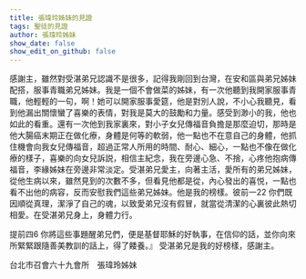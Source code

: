 ```yaml
---
title: 張瑋玲姊妹的見證
tags: 聖徒的見證
author: 張瑋玲姊妹
show_date: false
show_edit_on_github: false
---
```


感謝主，雖然對受湛弟兄認識不是很多，記得我剛回到台灣，在安和區與弟兄姊妹配搭，服事青職弟兄姊妹。我是一個不會做菜的姊妹，有一次他聽到我開家服事青職，他輕輕的一句，啊！她可以開家服事愛筵，他是對別人說，不小心我聽見，看到他漏出關懷蠻了喜樂的表情，對我是莫大的鼓勵和力量。感受到渺小的我，他也如此的看重。還有一次他到我家裏來，對小子女兒傳福音負擔是那麼迫切，那時是他大腸癌末期正在做化療，身體是何等的軟弱，他一點也不在意自己的身體，他抓住機會向我女兒傳福音，超過正常人所用的時間、耐心、細心，一點也不像在做化療的樣子，喜樂的向女兒訴説，相信主紀念，我在旁邊心急、不捨，心疼他抱病傳福音，李緣姊妹在旁邊非常淡定。受湛弟兄愛主，向著主活，愛所有的弟兄姊妹，從他生病以來，雖然見到的次數不多，但看見他都是從，內心發出的喜悦，一點也看不出他的病容，反而安慰我們這些弟兄姊妹。他是我的榜樣。彼前一22 你們既因順從真理，潔淨了自己的魂，以致愛弟兄沒有假冒，就當從清潔的心裏彼此熱切相愛。在受湛弟兄身上，身體力行。

提前四6 你將這些事題醒弟兄們，便是基督耶穌的好執事，在信仰的話，並你向來所緊緊跟隨善美教訓的話上，得了餧養。』
受湛弟兄是我的好榜樣，感謝主。

台北市召會六十九會所　張瑋玲姊妹

